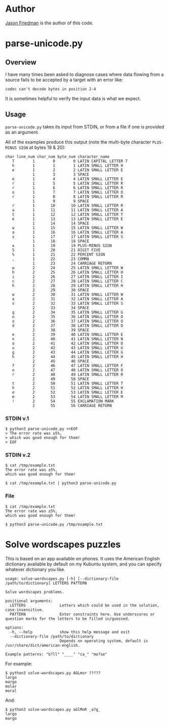 # Author
[Jason Friedman](https://www.linkedin.com/in/jasonfriedmantechnology/) is the author of this code.

# parse-unicode.py
## Overview
I have many times been asked to diagnose cases where data flowing from a source fails to be accepted by a target with an error like:

    codec can't decode bytes in position 2-4

It is sometimes helpful to verify the input data is what we expect.

## Usage
`parse-unicode.py` takes its input from STDIN, or from a file if one is provided as an argument.

All of the examples produce this output (note the multi-byte character `PLUS-MINUS SIGN` at bytes 19 & 20):

    char line_num char_num byte_num character_name
       T        1        0        0 LATIN CAPITAL LETTER T
       h        1        1        1 LATIN SMALL LETTER H
       e        1        2        2 LATIN SMALL LETTER E
                1        3        3 SPACE
       e        1        4        4 LATIN SMALL LETTER E
       r        1        5        5 LATIN SMALL LETTER R
       r        1        6        6 LATIN SMALL LETTER R
       o        1        7        7 LATIN SMALL LETTER O
       r        1        8        8 LATIN SMALL LETTER R
                1        9        9 SPACE
       r        1       10       10 LATIN SMALL LETTER R
       a        1       11       11 LATIN SMALL LETTER A
       t        1       12       12 LATIN SMALL LETTER T
       e        1       13       13 LATIN SMALL LETTER E
                1       14       14 SPACE
       w        1       15       15 LATIN SMALL LETTER W
       a        1       16       16 LATIN SMALL LETTER A
       s        1       17       17 LATIN SMALL LETTER S
                1       18       18 SPACE
       ±        1       19       19 PLUS-MINUS SIGN
       5        1       20       21 DIGIT FIVE
       %        1       21       22 PERCENT SIGN
       ,        1       22       23 COMMA
                1       23       24 CARRIAGE RETURN
       w        2       24       25 LATIN SMALL LETTER W
       h        2       25       26 LATIN SMALL LETTER H
       i        2       26       27 LATIN SMALL LETTER I
       c        2       27       28 LATIN SMALL LETTER C
       h        2       28       29 LATIN SMALL LETTER H
                2       29       30 SPACE
       w        2       30       31 LATIN SMALL LETTER W
       a        2       31       32 LATIN SMALL LETTER A
       s        2       32       33 LATIN SMALL LETTER S
                2       33       34 SPACE
       g        2       34       35 LATIN SMALL LETTER G
       o        2       35       36 LATIN SMALL LETTER O
       o        2       36       37 LATIN SMALL LETTER O
       d        2       37       38 LATIN SMALL LETTER D
                2       38       39 SPACE
       e        2       39       40 LATIN SMALL LETTER E
       n        2       40       41 LATIN SMALL LETTER N
       o        2       41       42 LATIN SMALL LETTER O
       u        2       42       43 LATIN SMALL LETTER U
       g        2       43       44 LATIN SMALL LETTER G
       h        2       44       45 LATIN SMALL LETTER H
                2       45       46 SPACE
       f        2       46       47 LATIN SMALL LETTER F
       o        2       47       48 LATIN SMALL LETTER O
       r        2       48       49 LATIN SMALL LETTER R
                2       49       50 SPACE
       t        2       50       51 LATIN SMALL LETTER T
       h        2       51       52 LATIN SMALL LETTER H
       e        2       52       53 LATIN SMALL LETTER E
       m        2       53       54 LATIN SMALL LETTER M
       !        2       54       55 EXCLAMATION MARK
                2       55       56 CARRIAGE RETURN

### STDIN v.1

    $ python3 parse-unicode.py <<EOF
    > The error rate was ±5%,
    > which was good enough for them!
    > EOF

### STDIN v.2

    $ cat /tmp/example.txt
    The error rate was ±5%,
    which was good enough for them!

    $ cat /tmp/example.txt | python3 parse-unicode.py

### File
    $ cat /tmp/example.txt
    The error rate was ±5%,
    which was good enough for them!
     
    $ python3 parse-unicode.py /tmp/example.txt 

# Solve wordscapes puzzles
This is based on an app available on phones.
It uses the American English dictionary available by default on my Kubuntu system, and you can specify whatever dictionary you like.

    usage: solve-wordscapes.py [-h] [--dictionary-file /path/to/dictionary] LETTERS PATTERN
    
    Solve wordscapes problems.
    
    positional arguments:
      LETTERS               Letters which could be used in the solution, case-insensitive.
      PATTERN               Enter constraints here. Use underscores or question marks for the letters to be filled in/guessed.
    
    options:
      -h, --help            show this help message and exit
      --dictionary-file /path/to/dictionary
                            Depends on operating system, default is /usr/share/dict/american-english.
    
    Example patterns: "b?ll" "____" "ca_" "mo?se"

For example:

    $ python3 solve-wordscapes.py AGLmor ?????
    largo
    margo
    molar
    moral

And:

    $ python3 solve-wordscapes.py aGlMoR _a?g_
    largo
    margo
